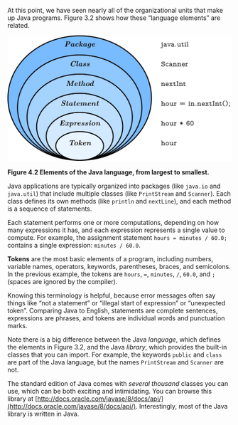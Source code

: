 At this point, we have seen nearly all of the organizational units that make up Java programs.
Figure 3.2 shows how these “language elements” are related.

![Figure 4.2 Elements of the Java language, from largest to smallest.](figs/package.jpg)

**Figure 4.2 Elements of the Java language, from largest to smallest.**


Java applications are typically organized into packages (like `java.io` and `java.util`) that include multiple classes (like `PrintStream` and `Scanner`).
Each class defines its own methods (like `println` and `nextLine`), and each method is a sequence of statements.

Each statement performs one or more computations, depending on how many expressions it has, and each expression represents a single value to compute.
For example, the assignment statement `hours = minutes / 60.0;` contains a single expression: `minutes / 60.0`.

**Tokens** are the most basic elements of a program, including numbers, variable names, operators, keywords, parentheses, braces, and semicolons.
In the previous example, the tokens are `hours`, `=`, `minutes`, `/`, `60.0`, and `;` (spaces are ignored by the compiler).


Knowing this terminology is helpful, because error messages often say things like “not a statement” or “illegal start of expression” or “unexpected token”.
Comparing Java to English, statements are complete sentences, expressions are phrases, and tokens are individual words and punctuation marks.

Note there is a big difference between the Java *language*, which defines the elements in Figure 3.2, and the Java *library*, which provides the built-in classes that you can import.
For example, the keywords `public` and `class` are part of the Java language, but the names `PrintStream` and `Scanner` are not.

The standard edition of Java comes with *several thousand* classes you can use, which can be both exciting and intimidating.
You can browse this library at [http://docs.oracle.com/javase/8/docs/api/](http://docs.oracle.com/javase/8/docs/api/).
Interestingly, most of the Java library is written in Java.